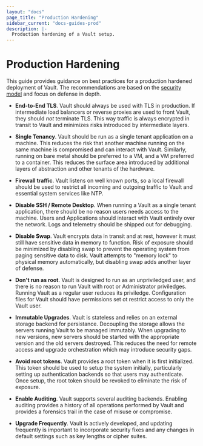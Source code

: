 ```yaml
---
layout: "docs"
page_title: "Production Hardening"
sidebar_current: "docs-guides-prod"
description: |-
  Production hardening of a Vault setup.
---
```


# Production Hardening

This guide provides guidance on best practices for a production hardened deployment of Vault.
The recommendations are based on the [security model](/docs/internals/security.html) and focus on defense in depth.

* **End-to-End TLS**. Vault should always be used with TLS in production. If intermediate load balancers or reverse proxies are used to front Vault, they should _not_ terminate TLS. This way traffic is always encrypted in transit to Vault and minimizes risks introduced by intermediate layers.

* **Single Tenancy**. Vault should be run as a single tenant application on a machine. This reduces the risk that another machine running on the same machine is compromised and can interact with Vault. Similarly, running on bare metal should be preferred to a VM, and a VM preferred to a container. This reduces the surface area introduced by additional layers of abstraction and other tenants of the hardware.

* **Firewall traffic**. Vault listens on well known ports, so a local firewall should be used to restrict all incoming and outgoing traffic to Vault and essential system services like NTP.

* **Disable SSH / Remote Desktop**. When running a Vault as a single tenant application, there should be no reason users needs access to the machine. Users and Applications should interact with Vault entirely over the network. Logs and telemetry should be shipped out for debugging.

* **Disable Swap**. Vault encrypts data in transit and at rest, however it must still have sensitive data in memory to function. Risk of exposure should be minimized by disabling swap to prevent the operating system from paging sensitive data to disk. Vault attempts to "memory lock" to physical memory automatically, but disabling swap adds another layer of defense.

* **Don't run as root**. Vault is designed to run as an unpriviledged user, and there is no reason to run Vault with root or Administrator priviledges. Running Vault as a regular user reduces its priviledge. Configuration files for Vault should have permissions set ot restrict access to only the Vault user.

* **Immutable Upgrades**. Vault is stateless and relies on an external storage backend for persistance. Decoupling the storage allows the servers running Vault to be managed immutably. When upgrading to new versions, new servers should be started with the appropriate version and the old servers destroyed. This reduces the need for remote access and upgrade orchestration which may introduce security gaps.

* **Avoid root tokens**. Vault provides a root token when it is first initialized. This token should be used to setup the system initially, particularly setting up authentication backends so that users may authenticate. Once setup, the root token should be revoked to eliminate the risk of exposure.

* **Enable Auditing**. Vault supports several auditing backends. Enabling auditing provides a history of all operations performed by Vault and provides a forensics trail in the case of misuse or compromise.

* **Upgrade Frequently**. Vault is actively developed, and updating frequently is important to incorporate security fixes and any changes in default settings such as key lengths or cipher suites.

